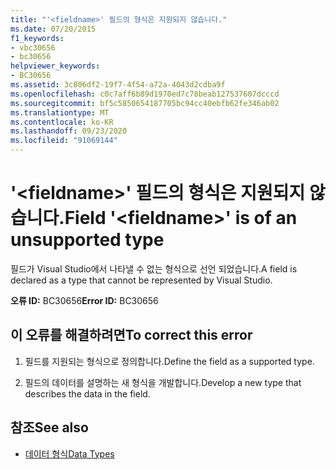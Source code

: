 ```yaml
---
title: "'<fieldname>' 필드의 형식은 지원되지 않습니다."
ms.date: 07/20/2015
f1_keywords:
- vbc30656
- bc30656
helpviewer_keywords:
- BC30656
ms.assetid: 3c806df2-19f7-4f54-a72a-4043d2cdba9f
ms.openlocfilehash: c0c7aff6b89d1970ed7c78beab127537607dcccd
ms.sourcegitcommit: bf5c5850654187705bc94cc40ebfb62fe346ab02
ms.translationtype: MT
ms.contentlocale: ko-KR
ms.lasthandoff: 09/23/2020
ms.locfileid: "91069144"
---
```

# <a name="field-fieldname-is-of-an-unsupported-type"></a><span data-ttu-id="3bb2a-102">'\<fieldname>' 필드의 형식은 지원되지 않습니다.</span><span class="sxs-lookup"><span data-stu-id="3bb2a-102">Field '\<fieldname>' is of an unsupported type</span></span>

<span data-ttu-id="3bb2a-103">필드가 Visual Studio에서 나타낼 수 없는 형식으로 선언 되었습니다.</span><span class="sxs-lookup"><span data-stu-id="3bb2a-103">A field is declared as a type that cannot be represented by Visual Studio.</span></span>  
  
 <span data-ttu-id="3bb2a-104">**오류 ID:** BC30656</span><span class="sxs-lookup"><span data-stu-id="3bb2a-104">**Error ID:** BC30656</span></span>  
  
## <a name="to-correct-this-error"></a><span data-ttu-id="3bb2a-105">이 오류를 해결하려면</span><span class="sxs-lookup"><span data-stu-id="3bb2a-105">To correct this error</span></span>  
  
1. <span data-ttu-id="3bb2a-106">필드를 지원되는 형식으로 정의합니다.</span><span class="sxs-lookup"><span data-stu-id="3bb2a-106">Define the field as a supported type.</span></span>  
  
2. <span data-ttu-id="3bb2a-107">필드의 데이터를 설명하는 새 형식을 개발합니다.</span><span class="sxs-lookup"><span data-stu-id="3bb2a-107">Develop a new type that describes the data in the field.</span></span>  
  
## <a name="see-also"></a><span data-ttu-id="3bb2a-108">참조</span><span class="sxs-lookup"><span data-stu-id="3bb2a-108">See also</span></span>

- [<span data-ttu-id="3bb2a-109">데이터 형식</span><span class="sxs-lookup"><span data-stu-id="3bb2a-109">Data Types</span></span>](../language-reference/data-types/index.md)
